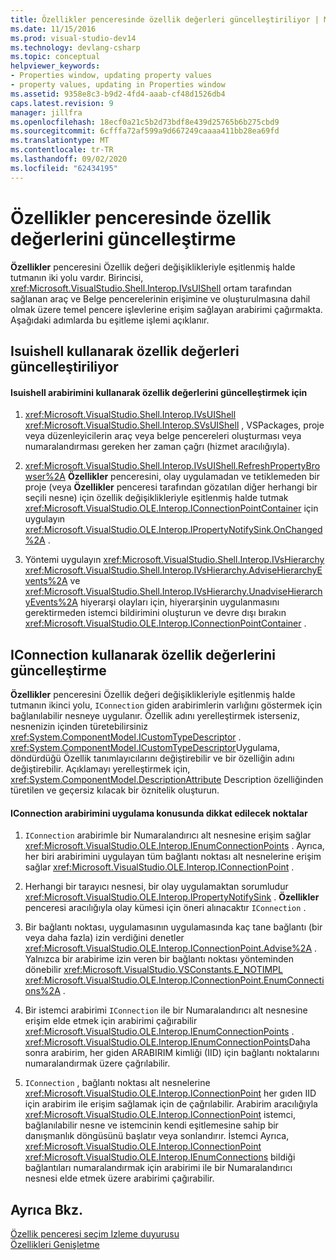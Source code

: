 ```yaml
---
title: Özellikler penceresinde özellik değerleri güncelleştiriliyor | Microsoft Docs
ms.date: 11/15/2016
ms.prod: visual-studio-dev14
ms.technology: devlang-csharp
ms.topic: conceptual
helpviewer_keywords:
- Properties window, updating property values
- property values, updating in Properties window
ms.assetid: 9358e8c3-b9d2-4fd4-aaab-cf48d1526db4
caps.latest.revision: 9
manager: jillfra
ms.openlocfilehash: 18ecf0a21c5b2d73bdf8e439d25765b6b275cbd9
ms.sourcegitcommit: 6cfffa72af599a9d667249caaaa411bb28ea69fd
ms.translationtype: MT
ms.contentlocale: tr-TR
ms.lasthandoff: 09/02/2020
ms.locfileid: "62434195"
---
```

# <a name="updating-property-values-in-the-properties-window"></a>Özellikler penceresinde özellik değerlerini güncelleştirme
**Özellikler** penceresini Özellik değeri değişiklikleriyle eşitlenmiş halde tutmanın iki yolu vardır. Birincisi, <xref:Microsoft.VisualStudio.Shell.Interop.IVsUIShell> ortam tarafından sağlanan araç ve Belge pencerelerinin erişimine ve oluşturulmasına dahil olmak üzere temel pencere işlevlerine erişim sağlayan arabirimi çağırmakta. Aşağıdaki adımlarda bu eşitleme işlemi açıklanır.  
  
## <a name="updating-property-values-using-ivsuishell"></a>Isuishell kullanarak özellik değerleri güncelleştiriliyor  
  
#### <a name="to-update-property-values-using-the-ivsuishell-interface"></a>Isuishell arabirimini kullanarak özellik değerlerini güncelleştirmek için  
  
1. <xref:Microsoft.VisualStudio.Shell.Interop.IVsUIShell> <xref:Microsoft.VisualStudio.Shell.Interop.SVsUIShell> , VSPackages, proje veya düzenleyicilerin araç veya belge pencereleri oluşturması veya numaralandırması gereken her zaman çağrı (hizmet aracılığıyla).  
  
2. <xref:Microsoft.VisualStudio.Shell.Interop.IVsUIShell.RefreshPropertyBrowser%2A> **Özellikler** penceresini, olay uygulamadan ve tetiklemeden bir proje (veya **Özellikler** penceresi tarafından gözatılan diğer herhangi bir seçili nesne) için özellik değişiklikleriyle eşitlenmiş halde tutmak <xref:Microsoft.VisualStudio.OLE.Interop.IConnectionPointContainer> için uygulayın <xref:Microsoft.VisualStudio.OLE.Interop.IPropertyNotifySink.OnChanged%2A> .  
  
3. Yöntemi uygulayın <xref:Microsoft.VisualStudio.Shell.Interop.IVsHierarchy> <xref:Microsoft.VisualStudio.Shell.Interop.IVsHierarchy.AdviseHierarchyEvents%2A> ve <xref:Microsoft.VisualStudio.Shell.Interop.IVsHierarchy.UnadviseHierarchyEvents%2A> hiyerarşi olayları için, hiyerarşinin uygulanmasını gerektirmeden istemci bildirimini oluşturun ve devre dışı bırakın <xref:Microsoft.VisualStudio.OLE.Interop.IConnectionPointContainer> .  
  
## <a name="updating-property-values-using-iconnection"></a>IConnection kullanarak özellik değerlerini güncelleştirme  
 **Özellikler** penceresini Özellik değeri değişiklikleriyle eşitlenmiş halde tutmanın ikinci yolu, `IConnection` giden arabirimlerin varlığını göstermek için bağlanılabilir nesneye uygulanır. Özellik adını yerelleştirmek isterseniz, nesnenizin içinden türetebilirsiniz <xref:System.ComponentModel.ICustomTypeDescriptor> . <xref:System.ComponentModel.ICustomTypeDescriptor>Uygulama, döndürdüğü Özellik tanımlayıcılarını değiştirebilir ve bir özelliğin adını değiştirebilir. Açıklamayı yerelleştirmek için, <xref:System.ComponentModel.DescriptionAttribute> Description özelliğinden türetilen ve geçersiz kılacak bir öznitelik oluşturun.  
  
#### <a name="considerations-in-implementing-the-iconnection-interface"></a>IConnection arabirimini uygulama konusunda dikkat edilecek noktalar  
  
1. `IConnection` arabirimle bir Numaralandırıcı alt nesnesine erişim sağlar <xref:Microsoft.VisualStudio.OLE.Interop.IEnumConnectionPoints> . Ayrıca, her biri arabirimini uygulayan tüm bağlantı noktası alt nesnelerine erişim sağlar <xref:Microsoft.VisualStudio.OLE.Interop.IConnectionPoint> .  
  
2. Herhangi bir tarayıcı nesnesi, bir olay uygulamaktan sorumludur <xref:Microsoft.VisualStudio.OLE.Interop.IPropertyNotifySink> . **Özellikler** penceresi aracılığıyla olay kümesi için öneri alınacaktır `IConnection` .  
  
3. Bir bağlantı noktası, uygulamasının uygulamasında kaç tane bağlantı (bir veya daha fazla) izin verdiğini denetler <xref:Microsoft.VisualStudio.OLE.Interop.IConnectionPoint.Advise%2A> . Yalnızca bir arabirime izin veren bir bağlantı noktası yönteminden dönebilir <xref:Microsoft.VisualStudio.VSConstants.E_NOTIMPL> <xref:Microsoft.VisualStudio.OLE.Interop.IConnectionPoint.EnumConnections%2A> .  
  
4. Bir istemci arabirimi `IConnection` ile bir Numaralandırıcı alt nesnesine erişim elde etmek için arabirimi çağırabilir <xref:Microsoft.VisualStudio.OLE.Interop.IEnumConnectionPoints> . <xref:Microsoft.VisualStudio.OLE.Interop.IEnumConnectionPoints>Daha sonra arabirim, her giden ARABIRIM kimliği (IID) için bağlantı noktalarını numaralandırmak üzere çağrılabilir.  
  
5. `IConnection` , bağlantı noktası alt nesnelerine <xref:Microsoft.VisualStudio.OLE.Interop.IConnectionPoint> her gıden IID için arabirim ile erişim sağlamak için de çağrılabilir. Arabirim aracılığıyla <xref:Microsoft.VisualStudio.OLE.Interop.IConnectionPoint> istemci, bağlanılabilir nesne ve istemcinin kendi eşitlemesine sahip bir danışmanlık döngüsünü başlatır veya sonlandırır. İstemci Ayrıca, <xref:Microsoft.VisualStudio.OLE.Interop.IConnectionPoint> <xref:Microsoft.VisualStudio.OLE.Interop.IEnumConnections> bildiği bağlantıları numaralandırmak için arabirimi ile bir Numaralandırıcı nesnesi elde etmek üzere arabirimi çağırabilir.  
  
## <a name="see-also"></a>Ayrıca Bkz.  
 [Özellik penceresi seçim Izleme duyurusu](../misc/announcing-property-window-selection-tracking.md)   
 [Özellikleri Genişletme](../extensibility/internals/extending-properties.md)